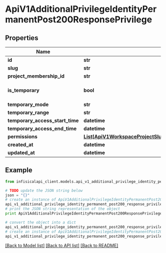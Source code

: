 # ApiV1AdditionalPrivilegeIdentityPermanentPost200ResponsePrivilege


## Properties
Name | Type | Description | Notes
------------ | ------------- | ------------- | -------------
**id** | **str** |  | 
**slug** | **str** |  | 
**project_membership_id** | **str** |  | 
**is_temporary** | **bool** |  | [optional] [default to False]
**temporary_mode** | **str** |  | [optional] 
**temporary_range** | **str** |  | [optional] 
**temporary_access_start_time** | **datetime** |  | [optional] 
**temporary_access_end_time** | **datetime** |  | [optional] 
**permissions** | [**List[ApiV1WorkspaceProjectSlugRolesPost200ResponseRolePermissionsInner]**](ApiV1WorkspaceProjectSlugRolesPost200ResponseRolePermissionsInner.md) |  | 
**created_at** | **datetime** |  | 
**updated_at** | **datetime** |  | 

## Example

```python
from infisicalapi_client.models.api_v1_additional_privilege_identity_permanent_post200_response_privilege import ApiV1AdditionalPrivilegeIdentityPermanentPost200ResponsePrivilege

# TODO update the JSON string below
json = "{}"
# create an instance of ApiV1AdditionalPrivilegeIdentityPermanentPost200ResponsePrivilege from a JSON string
api_v1_additional_privilege_identity_permanent_post200_response_privilege_instance = ApiV1AdditionalPrivilegeIdentityPermanentPost200ResponsePrivilege.from_json(json)
# print the JSON string representation of the object
print ApiV1AdditionalPrivilegeIdentityPermanentPost200ResponsePrivilege.to_json()

# convert the object into a dict
api_v1_additional_privilege_identity_permanent_post200_response_privilege_dict = api_v1_additional_privilege_identity_permanent_post200_response_privilege_instance.to_dict()
# create an instance of ApiV1AdditionalPrivilegeIdentityPermanentPost200ResponsePrivilege from a dict
api_v1_additional_privilege_identity_permanent_post200_response_privilege_from_dict = ApiV1AdditionalPrivilegeIdentityPermanentPost200ResponsePrivilege.from_dict(api_v1_additional_privilege_identity_permanent_post200_response_privilege_dict)
```
[[Back to Model list]](../README.md#documentation-for-models) [[Back to API list]](../README.md#documentation-for-api-endpoints) [[Back to README]](../README.md)


